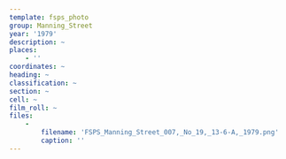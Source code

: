 ```yaml
---
template: fsps_photo
group: Manning_Street
year: '1979'
description: ~
places:
    - ''
coordinates: ~
heading: ~
classification: ~
section: ~
cell: ~
film_roll: ~
files:
    -
        filename: 'FSPS_Manning_Street_007,_No_19,_13-6-A,_1979.png'
        caption: ''
---
```


